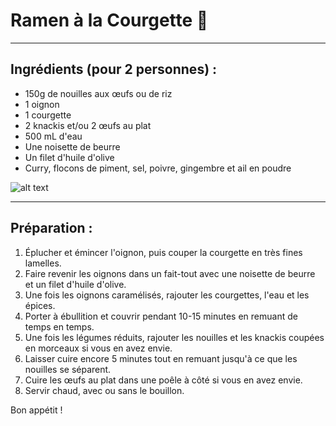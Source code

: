 # Ramen à la Courgette 🍜
***
## Ingrédients (pour 2 personnes) :
- 150g de nouilles aux œufs ou de riz
- 1 oignon
- 1 courgette
- 2 knackis et/ou 2 œufs au plat
- 500 mL d'eau
- Une noisette de beurre
- Un filet d'huile d'olive
- Curry, flocons de piment, sel, poivre, gingembre et ail en poudre

![alt text]()

***

## Préparation :

1. Éplucher et émincer l'oignon, puis couper la courgette en très fines lamelles.
2. Faire revenir les oignons dans un fait-tout avec une noisette de beurre et un filet d'huile d'olive.
3. Une fois les oignons caramélisés, rajouter les courgettes, l'eau et les épices.
4. Porter à ébullition et couvrir pendant 10-15 minutes en remuant de temps en temps.
5. Une fois les légumes réduits, rajouter les nouilles et les knackis coupées en morceaux si vous en avez envie.
6. Laisser cuire encore 5 minutes tout en remuant jusqu'à ce que les nouilles se séparent.
7. Cuire les œufs au plat dans une poêle à côté si vous en avez envie.
8. Servir chaud, avec ou sans le bouillon.

Bon appétit !

